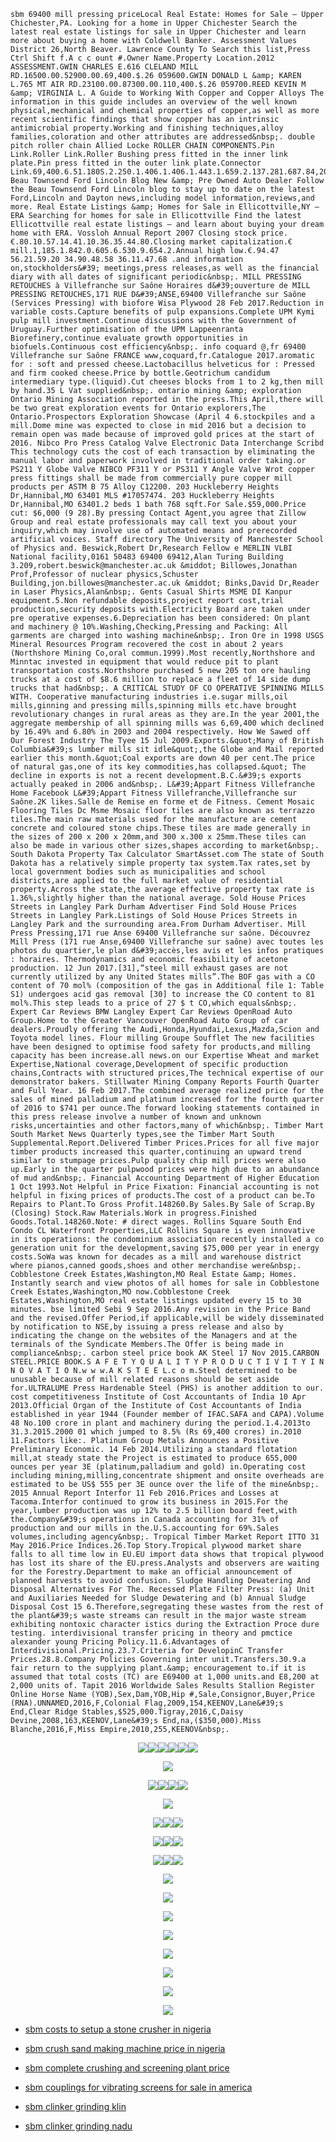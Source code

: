 
```
sbm 69400 mill pressing priceLocal Real Estate: Homes for Sale — Upper Chichester,PA. Looking for a home in Upper Chichester Search the latest real estate listings for sale in Upper Chichester and learn more about buying a home with Coldwell Banker. Assessment Values District 26,North Beaver. Lawrence County To Search this list,Press Ctrl Shift f.A c c ount #.Owner Name.Property Location.2012 ASSESSMENT.GWIN CHARLES E.616 CLELAND MILL RD.16500.00.52900.00.69,400.$.26 059600.GWIN DONALD L &amp; KAREN L.765 MT AIR RD.23100.00.87300.00.110,400.$.26 059700.REED KEVIN M &amp; VIRGINIA L. A Guide to Working With Copper and Copper Alloys The information in this guide includes an overview of the well known physical,mechanical and chemical properties of copper,as well as more recent scientific findings that show copper has an intrinsic antimicrobial property.Working and finishing techniques,alloy families,coloration and other attributes are addressed&nbsp;. double pitch roller chain Allied Locke ROLLER CHAIN COMPONENTS.Pin Link.Roller Link.Roller Bushing press fitted in the inner link plate.Pin press fitted in the outer link plate.Connector Link.69,400.6.51.180S.2.250.1.406.1.406.1.443.1.659.2.137.281.687.84,200.8.94.200S.2.500.1.500.1.562.1.589.1.825.2.375.312.781.110,200.11.42. Beau Townsend Ford Lincoln Blog New &amp; Pre Owned Auto Dealer Follow the Beau Townsend Ford Lincoln blog to stay up to date on the latest Ford,Lincoln and Dayton news,including model information,reviews,and more. Real Estate Listings &amp; Homes for Sale in Ellicottville,NY — ERA Searching for homes for sale in Ellicottville Find the latest Ellicottville real estate listings — and learn about buying your dream home with ERA. Vossloh Annual Report 2007 Closing stock price.€.80.10.57.14.41.10.36.35.44.80.Closing market capitalization.€ mill.1,185.1.842.0.605.6.530.9.654.2.Annual high low.€.94.47 56.21.59.20 34.90.48.58 36.11.47.68 .and information on,stockholders&#39; meetings,press releases,as well as the financial diary with all dates of significant periodic&nbsp;. MILL PRESSING RETOUCHES à Villefranche sur Saône Horaires d&#39;ouverture de MILL PRESSING RETOUCHES,171 RUE D&#39;ANSE,69400 Villefranche sur Saône (Services Pressing) with biofore Wisa Plywood 28 Feb 2017.Reduction in variable costs.Capture benefits of pulp expansions.Complete UPM Kymi pulp mill investment.Continue discussions with the Government of Uruguay.Further optimisation of the UPM Lappeenranta Biorefinery,continue evaluate growth opportunities in biofuels.Continuous cost efficiency&nbsp;. info coquard @,fr 69400 Villefranche sur Saône FRANCE www,coquard,fr.Catalogue 2017.aromatic for : soft and pressed cheese.Lactobacillus helveticus for : Pressed and firm cooked cheese.Price by bottle.Geotrichum candidum intermediary type.(liquid).Cut cheeses blocks from 1 to 2 kg,then mill by hand.35 L Vat supplied&nbsp;. ontario mining &amp; exploration Ontario Mining Association reported in the press.This April,there will be two great exploration events for Ontario explorers,The Ontario.Prospectors Exploration Showcase (April 4 6.stockpiles and a mill.Dome mine was expected to close in mid 2016 but a decision to remain open was made because of improved gold prices at the start of 2016. Nibco Pro Press Catalog Valve Electronic Data Interchange Scribd This technology cuts the cost of each transaction by eliminating the manual labor and paperwork involved in traditional order taking.or PS211 Y Globe Valve NIBCO PF311 Y or PS311 Y Angle Valve Wrot copper press fittings shall be made from commercially pure copper mill products per ASTM B 75 Alloy C12200. 203 Huckleberry Heights Dr,Hannibal,MO 63401 MLS #17057474. 203 Huckleberry Heights Dr,Hannibal,MO 63401.2 beds 1 bath 768 sqft.For Sale.$59,000.Price cut: $6,000 (9 28).By pressing Contact Agent,you agree that Zillow Group and real estate professionals may call text you about your inquiry,which may involve use of automated means and prerecorded artificial voices. Staff directory The University of Manchester School of Physics and. Beswick,Robert Dr,Research Fellow e MERLIN VLBI National facility,0161 50483 69400 69412,Alan Turing Building 3.209,robert.beswick@manchester.ac.uk &middot; Billowes,Jonathan Prof,Professor of nuclear physics,Schuster Building,jon.billowes@manchester.ac.uk &middot; Binks,David Dr,Reader in Laser Physics,Alan&nbsp;. Gents Casual Shirts MSME DI Kanpur equipment.5.Non refundable deposits,project report cost,trial production,security deposits with.Electricity Board are taken under pre operative expenses.6.Depreciation has been considered: On plant and machinery @ 10%.Washing,Checking,Pressing and Packing: All garments are charged into washing machine&nbsp;. Iron Ore in 1998 USGS Mineral Resources Program recovered the cost in about 2 years (Northshore Mining Co,oral commun.1999).Most recently,Northshore and Minntac invested in equipment that would reduce pit to plant transportation costs.Northshore purchased 5 new 205 ton ore hauling trucks at a cost of $8.6 million to replace a fleet of 14 side dump trucks that had&nbsp;. A CRITICAL STUDY OF CO OPERATIVE SPINNING MILLS WITH. Cooperative manufacturing industries i.e.sugar mills,oil mills,ginning and pressing mills,spinning mills etc.have brought revolutionary changes in rural areas as they are.In the year 2001,the aggregate membership of all spinning mills was 6,69,400 which declined by 16.49% and 6.80% in 2003 and 2004 respectively. How We Sawed off Our Forest Industry The Tyee 15 Jul 2009.Exports.&quot;Many of British Columbia&#39;s lumber mills sit idle&quot;,the Globe and Mail reported earlier this month.&quot;Coal exports are down 40 per cent.The price of natural gas,one of its key commodities,has collapsed.&quot; The decline in exports is not a recent development.B.C.&#39;s exports actually peaked in 2006 and&nbsp;. L&#39;Appart Fitness Villefranche Home Facebook L&#39;Appart Fitness Villefranche,Villefranche sur Saône.2K likes.Salle de Remise en forme et de Fitness. Cement Mosaic Flooring Tiles Dc Msme Mosaic floor tiles are also known as terrazzo tiles.The main raw materials used for the manufacture are cement concrete and coloured stone chips.These tiles are made generally in the sizes of 200 x 200 x 20mm,and 300 x.300 x 25mm.These tiles can also be made in various other sizes,shapes according to market&nbsp;. South Dakota Property Tax Calculator SmartAsset.com The state of South Dakota has a relatively simple property tax system.Tax rates,set by local government bodies such as municipalities and school districts,are applied to the full market value of residential property.Across the state,the average effective property tax rate is 1.36%,slightly higher than the national average. Sold House Prices Streets in Langley Park Durham Advertiser Find Sold House Prices Streets in Langley Park.Listings of Sold House Prices Streets in Langley Park and the surrounding area.From Durham Advertiser. Mill Press Pressing,171 rue Anse 69400 Villefranche sur saône. Découvrez Mill Press (171 rue Anse,69400 Villefranche sur saône) avec toutes les photos du quartier,le plan d&#39;accès,les avis et les infos pratiques : horaires. Thermodynamics and economic feasibility of acetone production. 12 Jun 2017.[31],“steel mill exhaust gases are not currently utilized by any United States mills”.The BOF gas with a CO content of 70 mol% (composition of the gas in Additional file 1: Table S1) undergoes acid gas removal [30] to increase the CO content to 81 mol%.This step leads to a price of 27 $ t CO,which equals&nbsp;. Expert Car Reviews BMW Langley Expert Car Reviews OpenRoad Auto Group.Home to the Greater Vancouver OpenRoad Auto Group of car dealers.Proudly offering the Audi,Honda,Hyundai,Lexus,Mazda,Scion and Toyota model lines. Flour milling Groupe Soufflet The new facilities have been designed to optimise food safety for products,and milling capacity has been increase.all news.on our Expertise Wheat and market Expertise,National coverage,Development of specific production chains,Contracts with structured prices,The technical expertise of our demonstrator bakers. Stillwater Mining Company Reports Fourth Quarter and Full Year. 16 Feb 2017.The combined average realized price for the sales of mined palladium and platinum increased for the fourth quarter of 2016 to $741 per ounce.The forward looking statements contained in this press release involve a number of known and unknown risks,uncertainties and other factors,many of which&nbsp;. Timber Mart South Market News Quarterly types,see the Timber Mart South Supplemental.Report.Delivered Timber Prices.Prices for all five major timber products increased this quarter,continuing an upward trend similar to stumpage prices.Pulp quality chip mill prices were also up.Early in the quarter pulpwood prices were high due to an abundance of mud and&nbsp;. Financial Accounting Department of Higher Education 1 Oct 1993.Not Helpful in Price Fixation: Financial accounting is not helpful in fixing prices of products.The cost of a product can be.To Repairs to Plant.To Gross Profit.148260.By Sales.By Sale of Scrap.By (Closing) Stock.Raw Materials.Work in progress.Finished Goods.Total.148260.Note: # direct wages. Rollins Square South End Condo CL Waterfront Properties,LLC Rollins Square is even innovative in its operations: the condominium association recently installed a co generation unit for the development,saving $75,000 per year in energy costs.SoWa was known for decades as a mill and warehouse district where pianos,canned goods,shoes and other merchandise were&nbsp;. Cobblestone Creek Estates,Washington,MO Real Estate &amp; Homes. Instantly search and view photos of all homes for sale in Cobblestone Creek Estates,Washington,MO now.Cobblestone Creek Estates,Washington,MO real estate listings updated every 15 to 30 minutes. bse limited Sebi 9 Sep 2016.Any revision in the Price Band and the revised.Offer Period,if applicable,will be widely disseminated by notification to NSE,by issuing a press release and also by indicating the change on the websites of the Managers and at the terminals of the Syndicate Members.The Offer is being made in compliance&nbsp;. carbon steel price book AK Steel 17 Nov 2015.CARBON STEEL.PRICE BOOK.S A F E T Y Q U A L I T Y P R O D U C T I V I T Y I N N O V A T I O N.w w w.A K S T E E L.c o m.Steel determined to be unusable because of mill related reasons should be set aside for.ULTRALUME Press Hardenable Steel (PHS) is another addition to our. cost competitiveness Institute of Cost Accountants of India 10 Apr 2013.Official Organ of the Institute of Cost Accountants of India established in year 1944 (Founder member of IFAC.SAFA and CAPA).Volume 48 No.100 crore in plant and machinery during the period.1.4.2013to 31.3.2015.2000 01 which jumped to 8.5% (Rs 69,400 crores) in.2010 11.Factors like:. Platinum Group Metals Announces a Positive Preliminary Economic. 14 Feb 2014.Utilizing a standard flotation mill,at steady state the Project is estimated to produce 655,000 ounces per year 3E (platinum,palladium and gold) in.Operating cost including mining,milling,concentrate shipment and onsite overheads are estimated to be US$ 555 per 3E ounce over the life of the mine&nbsp;. 2015 Annual Report Interfor 11 Feb 2016.Prices and Losses at Tacoma.Interfor continued to grow its business in 2015.For the year,lumber production was up 12% to 2.5 billion board feet,with the.Company&#39;s operations in Canada accounting for 31% of production and our mills in the.U.S.accounting for 69%.Sales volumes,including agency&nbsp;. Tropical Timber Market Report ITTO 31 May 2016.Price Indices.26.Top Story.Tropical plywood market share falls to all time low in EU.EU import data shows that tropical plywood has lost its share of the EU.press.Analysts and observers are waiting for the Forestry.Department to make an official announcement of planned harvests to avoid confusion. Sludge Handling Dewatering And Disposal Alternatives For The. Recessed Plate Filter Press: (a) Unit and Auxiliaries Needed for Sludge Dewatering and (b) Annual Sludge Disposal Cost 15 6.Therefore,segregating these wastes from the rest of the plant&#39;s waste streams can result in the major waste stream exhibiting nontoxic character istics during the Extraction Proce dure testing. interdivisional transfer pricing in theory and pmctice alexander young Pricing Policy.11.6.Advantages of Interdivisional.Pricing.23.7.Criteria for DevelopinC Transfer Prices.28.8.Company Policies Governing inter unit.Transfers.30.9.a fair return to the supplying plant.&amp; encouragement to.if it is assumed that total costs (TC) are E69400 at 1,000 units.and E8,200 at 2,000 units of. Tapit 2016 Worldwide Sales Results Stallion Register Online Horse Name (YOB),Sex,Dam,YOB,Hip #,Sale,Consignor,Buyer,Price (RNA).UNNAMED,2016,F,Colonial Flag,2009,154,KEENOV,Lane&#39;s End,Clear Ridge Stables,$525,000.Tigray,2016,C,Daisy Devine,2008,163,KEENOV,Lane&#39;s End,na,($350,000).Miss Blanche,2016,F,Miss Empire,2010,255,KEENOV&nbsp;. 
```

<div align="center">
  
<a rel="nofollow" href="https://m.shibang-china.com?f=github&k=sbm+69400+mill+pressing+price"><img src="https://static.shibang-china.com/en/l.png"></a><img src="https://static.shibang-china.com/en/hw.png"><a rel="nofollow" href="https://m.shibang-china.com/product/?f=github&k=sbm+69400+mill+pressing+price"><img src="https://static.shibang-china.com/en/p.png"></a><a rel="nofollow" href="https://m.shibang-china.com/cases/?f=github&k=sbm+69400+mill+pressing+price"><img src="https://static.shibang-china.com/en/c.png"></a><a rel="nofollow" href="https://m.shibang-china.com/news/?f=github&k=sbm+69400+mill+pressing+price"><img src="https://static.shibang-china.com/en/n.png"></a><a rel="nofollow" href="https://m.shibang-china.com?f=github&k=sbm+69400+mill+pressing+price"><img src="https://static.shibang-china.com/en/m.png"></a>

<a rel="nofollow" href="https://m.shibang-china.com/product/?f=github&k=sbm+69400+mill+pressing+price"><img src="https://static.shibang-china.com/en/b.jpg"></a>
  
<a rel="nofollow" href="https://m.shibang-china.com/solution-aggregate.html?f=github&k=sbm+69400+mill+pressing+price"><img src="https://static.shibang-china.com/en/a.jpg"></a><a rel="nofollow" href="https://m.shibang-china.com/solution-mine.html?f=github&k=sbm+69400+mill+pressing+price"><img src="https://static.shibang-china.com/en/m.jpg"></a><a rel="nofollow" href="https://m.shibang-china.com/solution-mill.html?f=github&k=sbm+69400+mill+pressing+price"><img src="https://static.shibang-china.com/en/g.jpg"></a><a rel="nofollow" href="https://m.shibang-china.com/solution-epc.html?f=github&k=sbm+69400+mill+pressing+price"><img src="https://static.shibang-china.com/en/e.jpg"></a>

<a rel="nofollow" href="https://m.shibang-china.com/product/?f=github&k=sbm+69400+mill+pressing+price"><img src="https://static.shibang-china.com/en/a-p.png"></a>

<a rel="nofollow" href="https://m.shibang-china.com/product/crusher/c6x.html?f=github&k=sbm+69400+mill+pressing+price"><img src="https://static.shibang-china.com/en/j.jpg"></a><a rel="nofollow" href="https://m.shibang-china.com/product/crusher/ci5x.html?f=github&k=sbm+69400+mill+pressing+price"><img src="https://static.shibang-china.com/en/i.jpg"></a><a rel="nofollow" href="https://m.shibang-china.com/product/crusher/hst.html?f=github&k=sbm+69400+mill+pressing+price"><img src="https://static.shibang-china.com/en/c.jpg"></a>

<a rel="nofollow" href="https://m.shibang-china.com/product/mill/mtw.html?f=github&k=sbm+69400+mill+pressing+price"><img src="https://static.shibang-china.com/en/mtw.jpg"></a><a rel="nofollow" href="https://m.shibang-china.com/product/mill/scm.html?f=github&k=sbm+69400+mill+pressing+price"><img src="https://static.shibang-china.com/en/scm.jpg"></a><a rel="nofollow" href="https://m.shibang-china.com/product/mill/lm.html?f=github&k=sbm+69400+mill+pressing+price"><img src="https://static.shibang-china.com/en/lm.jpg"></a>

<a rel="nofollow" href="https://m.shibang-china.com/product/sand/vsi6x.html?f=github&k=sbm+69400+mill+pressing+price"><img src="https://static.shibang-china.com/en/6x.jpg"></a><a rel="nofollow" href="https://m.shibang-china.com/product/sand/vu.html?f=github&k=sbm+69400+mill+pressing+price"><img src="https://static.shibang-china.com/en/vu.jpg"></a><a rel="nofollow" href="https://m.shibang-china.com/product/mobile/klun.html?f=github&k=sbm+69400+mill+pressing+price"><img src="https://static.shibang-china.com/en/k.jpg"></a>

<a rel="nofollow" href="https://m.shibang-china.com/cases/?f=github&k=sbm+69400+mill+pressing+price"><img src="https://static.shibang-china.com/en/case.png"></a>

<a rel="nofollow" href="https://m.shibang-china.com/cases/aggregate/202.html?f=github&k=sbm+69400+mill+pressing+price"><img src="https://static.shibang-china.com/en/c-1.jpg"></a>

<a rel="nofollow" href="https://m.shibang-china.com/cases/aggregate/203.html?f=github&k=sbm+69400+mill+pressing+price"><img src="https://static.shibang-china.com/en/c-2.jpg"></a>

<a rel="nofollow" href="https://m.shibang-china.com/cases/mill/123.html?f=github&k=sbm+69400+mill+pressing+price"><img src="https://static.shibang-china.com/en/c-3.jpg"></a>

<a rel="nofollow" href="https://m.shibang-china.com/contact_us.html?f=github&k=sbm+69400+mill+pressing+price"><img src="https://static.shibang-china.com/en/contact.png"></a>

<a rel="nofollow" href="https://swt.shibang-china.com/?f=github&k=sbm+69400+mill+pressing+price"><img src="https://static.shibang-china.com/en/chat.png"></a>

<a rel="nofollow" href="https://whatsapp.shibangsoft.com/WhatsApp.php?f=github&k=sbm+69400+mill+pressing+price"><img src="https://static.shibang-china.com/en/whatsapp.png"></a>

<a rel="nofollow" href="https://m.shibang-china.com/?f=github&k=sbm+69400+mill+pressing+price"><img src="https://static.shibang-china.com/en/website.png"></a>

</div>


* [sbm costs to setup a stone crusher in nigeria](sbm%20costs%20to%20setup%20a%20stone%20crusher%20in%20nigeria.md)

* [sbm crush sand making machine price in nigeria](sbm%20crush%20sand%20making%20machine%20price%20in%20nigeria.md)

* [sbm complete crushing and screening plant price](sbm%20complete%20crushing%20and%20screening%20plant%20price.md)

* [sbm couplings for vibrating screens for sale in america](sbm%20couplings%20for%20vibrating%20screens%20for%20sale%20in%20america.md)

* [sbm clinker grinding klin](sbm%20clinker%20grinding%20klin.md)

* [sbm clinker grinding nadu](sbm%20clinker%20grinding%20nadu.md)